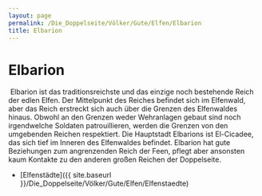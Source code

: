 ```yaml
---
layout: page
permalink: /Die_Doppelseite/Völker/Gute/Elfen/Elbarion
title: Elbarion
---
```


# Elbarion

<img alt="" src="{{ site.baseurl }}/assets/images/wappen/nrm/elbarion.jpg" />
Elbarion ist das traditionsreichste und das einzige noch bestehende Reich der edlen Elfen. Der Mittelpunkt des Reiches befindet sich im Elfenwald, aber das Reich erstreckt sich auch über die Grenzen des Elfenwaldes hinaus. Obwohl an den Grenzen weder Wehranlagen gebaut sind noch irgendwelche Soldaten patrouillieren, werden die Grenzen von den umgebenden Reichen respektiert. Die Hauptstadt Elbarions ist El-Cicadee, das sich tief im Inneren des Elfenwaldes befindet. Elbarion hat gute Beziehungen zum angrenzenden Reich der Feen, pflegt aber ansonsten kaum Kontakte zu den anderen großen Reichen der Doppelseite.

- [Elfenstädte]({{ site.baseurl }}/Die_Doppelseite/Völker/Gute/Elfen/Elfenstaedte)

